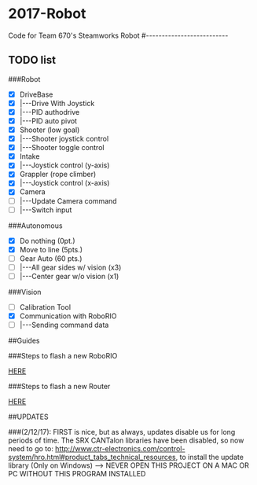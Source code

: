 # 2017-Robot
Code for Team 670's Steamworks Robot
#--------------------------
## TODO list

###Robot

- [x] DriveBase
- [x] |---Drive With Joystick
- [x] |---PID authodrive
- [x] |---PID auto pivot
- [x] Shooter (low goal)
- [x] |---Shooter joystick control
- [x]	|---Shooter toggle control
- [x] Intake 
- [x] |---Joystick control (y-axis)
- [x] Grappler (rope climber)
- [x] |---Joystick control (x-axis)
- [x] Camera
- [ ]	|---Update Camera command
- [ ]	|---Switch input

###Autonomous

- [x] Do nothing (0pt.)
- [x] Move to line (5pts.)
- [ ] Gear Auto (60 pts.)
- [ ] |---All gear sides w/ vision (x3)
- [ ]	|---Center gear w/o vision (x1)

###Vision

- [ ] Calibration Tool
- [x] Communication with RoboRIO
- [ ] |---Sending command data

##Guides

###Steps to flash a new RoboRIO

[HERE](docs/RoboRIO_Flash.md)

###Steps to flash a new Router

[HERE](docs/Router_Flash.md)



##UPDATES

###(2/12/17): 
FIRST is nice, but as always, updates disable us for long periods of time. The SRX CANTalon libraries have been disabled, so now need to go to: http://www.ctr-electronics.com/control-system/hro.html#product_tabs_technical_resources, to install the update library (Only on Windows) --> NEVER OPEN THIS PROJECT ON A MAC OR PC WITHOUT THIS PROGRAM INSTALLED
